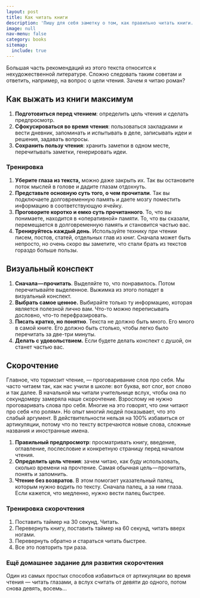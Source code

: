 ```yaml
---
layout: post
title: Как читать книги
description: 'Пишу для себя заметку о том, как правильно читать книги.'
image: null
nav-menu: false
category: books
sitemap:
  include: true
---
```


Большая часть рекомендаций из этого текста относится к нехудожественной литературе. Сложно следовать таким советам и ответить, например, на вопрос о цели чтения. Зачем я читаю роман?

## Как выжать из книги максимум

1. **Подготовиться перед чтением**: определить цель чтения и сделать предпросмотр.
2. **Сфокусироваться во время чтения**: пользоваться закладками и вести дневник, запоминать и испытывать в деле, записывать идеи и решения, задавать вопросы.
3. **Сохранить пользу чтения**: хранить заметки в одном месте, перечитывать заметки, генерировать идеи.

### Тренировка

1. **Уберите глаза из текста,** можно даже закрыть их. Так вы остановите поток мыслей в голове и дадите глазам отдохнуть.
2. **Представьте основную суть того, о чем прочитали**. Так вы подключаете долговременную память и даете мозгу поместить информацию в соответствующую ячейку.
3. **Проговорите коротко и емко суть прочитанного**. То, что вы понимаете, находится в «оперативной» памяти. То, что вы сказали, перемещается в долговременную память и становится частью вас.
4. **Тренируйтесь каждый день**. Используйте технику при чтении писем, постов, статей, отдельных глав из книг. Сначала может быть непросто, но очень скоро вы заметите, что стали брать из текстов гораздо больше пользы.

## Визуальный конспект

1. **Сначала — прочитать**. Выделяйте то, что понравилось. Потом перечитывайте выделенное. Выжимка из этого попадет в визуальный конспект.
2. **Выбрать самое ценное.** Выбирайте только ту информацию, которая является полезной лично вам. Что-то можно переписывать дословно, что-то перефразировать.
3. **Писать кратко, но понятно**. Текста не должно быть много. Его много в самой книге. Его должно быть столько, чтобы легко было перечитать за две-три минуты.
4. **Делать с удовольствием.** Если будете делать конспект с душой, он станет частью вас.

## Скорочтение

Главное, что тормозит чтение, — проговаривание слов про себя. Мы часто читаем так, как нас учили в школе: вот буква, вот слог, вот слово и так далее. В начальной мы читали учительнице вслух, чтобы она по секундомеру замеряла наше скорочтение. Взрослому не нужно проговаривать слова про себя. Многие на это говорят, что они читают про себя «по ролям». Но опыт многий людей показывает, что это слабый аргумент. В действительности нельзя на 100% избавиться от артикуляции, потому что по тексту встречаются новые слова, сложные названия и иностранные имена.

1. **Правильный предпросмотр**: просматривать книгу, введение, оглавление, послесловие и конкретную страницу перед началом чтения.
2. **Определить цель чтения**: зачем читаю, как буду использовать, сколько времени на прочтение. Самая обычная цель — прочитать, понять и запомнить.
3. **Чтение без возвратов**. В этом помогает указательный палец, которым нужно водить по тексту. Сначала палец, а за ним глаза. Если кажется, что медленно, нужно вести палец быстрее.

### Тренировка скорочтения

1. Поставить таймер на 30 секунд. Читать.
2. Перевернуть книгу, поставить таймер на 60 секунд, читать вверх ногами.
3. Перевернуть обратно и стараться читать быстрее.
4. Все это повторить три раза.

### Ещё домашнее задание для развития скорочтения

Один из самых простых способов избавиться от артикуляции во время чтения — читать глазами, а вслух считать от девяти до одного, потом снова девять, восемь…

